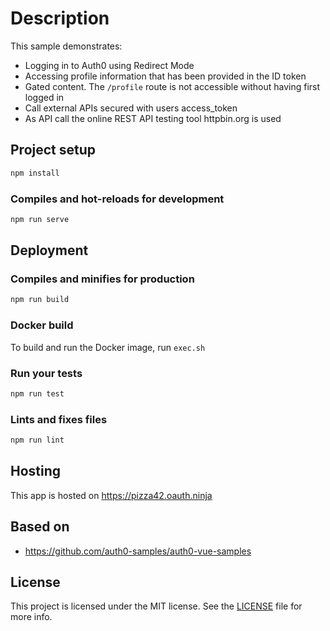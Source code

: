 # Description

This sample demonstrates:

- Logging in to Auth0 using Redirect Mode
- Accessing profile information that has been provided in the ID token
- Gated content. The `/profile` route is not accessible without having first logged in
- Call external APIs secured with users access_token
- As API call the online REST API testing tool httpbin.org is used

## Project setup

```bash
npm install
```

### Compiles and hot-reloads for development

```bash
npm run serve
```

## Deployment

### Compiles and minifies for production

```bash
npm run build
```

### Docker build

To build and run the Docker image, run `exec.sh`

### Run your tests

```bash
npm run test
```

### Lints and fixes files

```bash
npm run lint
```

## Hosting

This app is hosted on https://pizza42.oauth.ninja

## Based on
- https://github.com/auth0-samples/auth0-vue-samples

## License

This project is licensed under the MIT license. See the [LICENSE](../LICENSE) file for more info.

